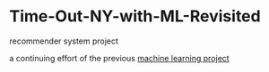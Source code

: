 # Time-Out-NY-with-ML-Revisited
recommender system project

a continuing effort of the previous [machine learning project](https://github.com/fanshi118/Time-Out-New-York-MLC)
